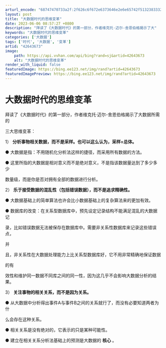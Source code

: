 ```yaml
---
arturl_encode: "68747470733a2f:2f626c6f672e6373646e2e6e65742f51323833323632313739:2f61727469636c652f64657461696c732f3432363433363733"
layout: post
title: "大数据时代的思维变革"
date: 2023-06-06 08:57:27 +0800
description: "拜读了《大数据时代》的第一部分，作者维克托·迈尔-舍恩伯格揭示了大"
keywords: "大数据时代的思维变革"
categories: ['大数据']
tags: ['时代', '大数据', '变革']
artid: "42643673"
image:
    path: https://api.vvhan.com/api/bing?rand=sj&artid=42643673
    alt: "大数据时代的思维变革"
render_with_liquid: false
featuredImage: https://bing.ee123.net/img/rand?artid=42643673
featuredImagePreview: https://bing.ee123.net/img/rand?artid=42643673
---
```


# 大数据时代的思维变革

拜读了《大数据时代》的第一部分，作者维克托·迈尔-舍恩伯格揭示了大数据所需的

三大思维变革：

1）
**分析事物相关数据，而不是采样。也可以这么认为，采样=总体。**

●
大数据是指：不用随机化分析法这样的捷径，而采用所有数据的方法。

●
这里所指的大数据是相对意义而不是绝对意义，不是指该数据量达到了多少多少

数量级，而是你是否对拥有全部的数据进行分析。

2）
**乐于接受数据的混乱性（包括错误数据），而不是追求精确性。**

●
大数据基础上的简单算法也许会比小数据基础上的复杂算法来的更加有效。

●
数据库的改变：在关系型数据库中，预先设定记录结构不能满足混乱的大数据记

录，比如错误数据无法被保存在数据库中。需要非关系性数据库来记录这些错误点，

并

且，非关系性在大数据处理能力上比关系型数据库好，它不用非常精确地保证数据

的有

效性和维护同一数据不同库之间的同一性，因为这几乎不会影响大数据分析的结果。

3）
**关注事物的相关关系，而不是因为关系。**

●
从大数据中分析得出事件A与事件B之间的关系就行了，而没有必要知道两者为什

么会存在这种关系。

●
相关关系是没有绝对的，它表示的只是某种可能性。

●
建立在相关关系分析法基础上的预测是大数据的
**核心**
。